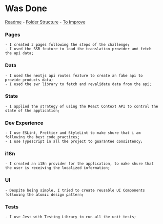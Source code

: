 # Was Done

[Readme](https://github.com/lucassdesouza0/express-checkout/#readme) - [Folder Structure](https://github.com/lucassdesouza0/express-checkout/blob/master/structure.md) - [To Improve](https://github.com/lucassdesouza0/express-checkout/blob/master/improve.md)

### Pages

    - I created 3 pages following the steps of the challenge;
    - I used the SSR feature to load the translation provider and fetch the api data;

### Data

    - I used the nextjs api routes feature to create an fake api to provide products data;
    - I used the swr library to fetch and revalidate data from the api;

### State

    - I applied the strategy of using the React Context API to control the state of the application;

### Dev Experience

    - I use ESLint, Prettier and StyleLint to make shure that i am following the best code practices;
    - I use Typescript in all the project to guarantee consistency;

### i18n

    - I created an i18n provider for the application, to make shure that the user is receiving the localized information;

### UI

    - Despite being simple, I tried to create reusable UI Components following the atomic design pattern;

### Tests

    - I use Jest with Testing Library to run all the unit tests;
